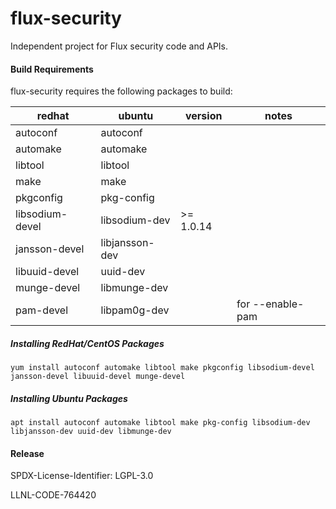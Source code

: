 # flux-security
Independent project for Flux security code and APIs.

#### Build Requirements

flux-security requires the following packages to build:

**redhat**	| **ubuntu**		| **version** | **notes**
----------	| ----------		| ----------- | ---------
autoconf	| autoconf		|             |
automake	| automake		|             |
libtool		| libtool		|             |
make		| make			|             |
pkgconfig	| pkg-config	        |             |
libsodium-devel	| libsodium-dev		| >= 1.0.14   |
jansson-devel	| libjansson-dev	|             |
libuuid-devel	| uuid-dev		|             |
munge-devel	| libmunge-dev		|             |
pam-devel	| libpam0g-dev		|             | for --enable-pam


##### Installing RedHat/CentOS Packages
```
yum install autoconf automake libtool make pkgconfig libsodium-devel jansson-devel libuuid-devel munge-devel
```

##### Installing Ubuntu Packages
```
apt install autoconf automake libtool make pkg-config libsodium-dev libjansson-dev uuid-dev libmunge-dev
```

#### Release

SPDX-License-Identifier: LGPL-3.0

LLNL-CODE-764420

